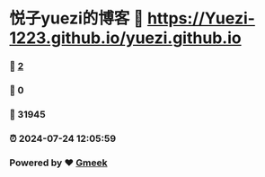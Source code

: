 # 悦子yuezi的博客 :link: https://Yuezi-1223.github.io/yuezi.github.io 
### :page_facing_up: [2](https://Yuezi-1223.github.io/yuezi.github.io/tag.html) 
### :speech_balloon: 0 
### :hibiscus: 31945 
### :alarm_clock: 2024-07-24 12:05:59 
### Powered by :heart: [Gmeek](https://github.com/Meekdai/Gmeek)
